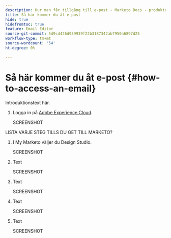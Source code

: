 ```yaml
---
description: Hur man får tillgång till e-post - Marketo Docs - produktdokumentation
title: Så här kommer du åt e-post
hide: true
hidefromtoc: true
feature: Email Editor
source-git-commit: 5d9cd426d939939f22b3187342ab7950a6897d25
workflow-type: tm+mt
source-wordcount: '54'
ht-degree: 0%

---
```


# Så här kommer du åt e-post {#how-to-access-an-email}

Introduktionstext här.

1. Logga in på [Adobe Experience Cloud](https://experiencecloud.adobe.com/).

   SCREENSHOT

LISTA VARJE STEG TILLS DU GET TILL MARKETO?

1. I My Marketo väljer du Design Studio.

   SCREENSHOT

1. Text

   SCREENSHOT

1. Text

   SCREENSHOT

1. Text

   SCREENSHOT

1. Text

   SCREENSHOT
